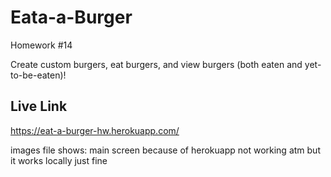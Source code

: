 # Eata-a-Burger
Homework #14

Create custom burgers, eat burgers, and view burgers (both eaten and yet-to-be-eaten)!

## Live Link
https://eat-a-burger-hw.herokuapp.com/

images file shows:
main screen because of herokuapp not working atm but it works locally just fine


